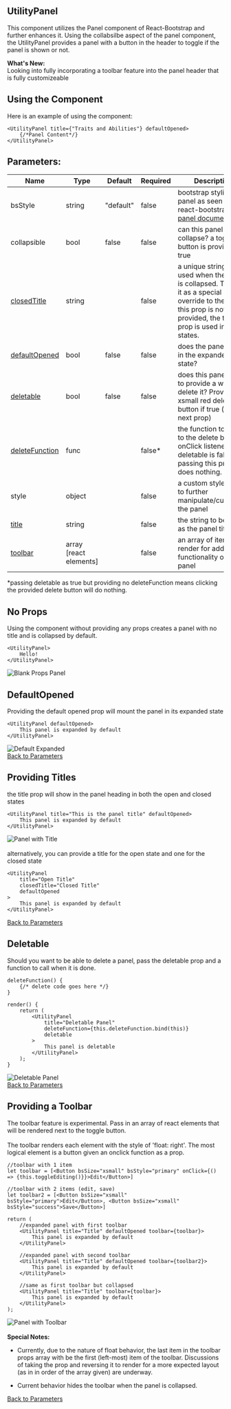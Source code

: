 ## UtilityPanel
This component utilizes the Panel component of React-Bootstrap and further enhances it. Using the collabsilbe aspect of the panel component, the UtilityPanel provides a panel with a button in the header to toggle if the panel is shown or not.

**What's New:**<br>
Looking into fully incorporating a toolbar feature into the panel header that is fully customizeable

## Using the Component
Here is an example of using the component:
```
<UtilityPanel title={"Traits and Abilities"} defaultOpened>
    {/*Panel Content*/}
</UtilityPanel> 
```
## Parameters:

| Name | Type | Default | Required | Description |
| ----- | ----- | ----- | ----- | ----- |
| bsStyle | string | "default" | false | bootstrap styling of panel as seen in react-bootstrap [panel documentation](https://react-bootstrap.github.io/components/panel/) |
| collapsible | bool | false | false | can this panel collapse? a toggle button is provided if true |
| [closedTitle](#providing-titles) | string | | false | a unique string to be used when the panel is collapsed. Think of it as a special override to the title. If this prop is not provided, the title prop is used in both states. |
| [defaultOpened](#defaultopened) | bool | false | false | does the panel mount in the expanded state? |
| [deletable](#deletable) | bool | false | false | does this panel need to provide a way to delete it? Provides an xsmall red delete button if true (see next prop) |
| [deleteFunction](#deletable) | func | | false* | the function to pass to the delete button's onClick listener. If deletable is false, passing this prop does nothing.
| style | object | | false | a custom style object to further manipulate/customize the panel |
| [title](#providing-titles) | string | | false | the string to be used as the panel title |
| [toolbar](#providing-a-toolbar) | array [react elements] | | false | an array of items to render for additional functionality on the panel |

\*passing deletable as true but providing no deleteFunction means clicking the provided delete button will do nothing.

## No Props
Using the component without providing any props creates a panel with no title and is collapsed by default.
```
<UtilityPanel>
    Hello!
</UtilityPanel>
```
![Blank Props Panel](https://i.imgur.com/tPP6fxy.png)

## DefaultOpened
Providing the default opened prop will mount the panel in its expanded state
```
<UtilityPanel defaultOpened>
    This panel is expanded by default
</UtilityPanel>
```
![Default Expanded](https://i.imgur.com/0ShUpd9.png)<br>
[Back to Parameters](#parameters)

## Providing Titles
the title prop will show in the panel heading in both the open and closed states
```
<UtilityPanel title="This is the panel title" defaultOpened>
    This panel is expanded by default
</UtilityPanel>
```
![Panel with Title](https://i.imgur.com/rJeMvQ2.png)
<br><br>alternatively, you can provide a title for the open state and one for the closed state
```
<UtilityPanel 
    title="Open Title" 
    closedTitle="Closed Title" 
    defaultOpened
>
    This panel is expanded by default
</UtilityPanel>
```
[Back to Parameters](#parameters)

## Deletable
Should you want to be able to delete a panel, pass the deletable prop and a function to call when it is done.
```
deleteFunction() {
    {/* delete code goes here */}
}

render() {
    return (
        <UtilityPanel 
            title="Deletable Panel"
            deleteFunction={this.deleteFunction.bind(this)}
            deletable
        >
            This panel is deletable
        </UtilityPanel>
    );
}
```
![Deletable Panel](https://i.imgur.com/8J2mHHi.png)<br>
[Back to Parameters](#parameters)

## Providing a Toolbar
The toolbar feature is experimental. Pass in an array of react elements that will be rendered next to the toggle button.<br><br>
The toolbar renders each element with the style of 'float: right'. The most logical element is a button given an onclick function as a prop.
```
//toolbar with 1 item
let toolbar = [<Button bsSize="xsmall" bsStyle="primary" onClick={() => {this.toggleEditing()}}>Edit</Button>]

//toolbar with 2 items (edit, save)
let toolbar2 = [<Button bsSize="xsmall" bsStyle="primary">Edit</Button>, <Button bsSize="xsmall" bsStyle="success">Save</Button>]

return (
    //expanded panel with first toolbar
    <UtilityPanel title="Title" defaultOpened toolbar={toolbar}>
        This panel is expanded by default
    </UtilityPanel>

    //expanded panel with second toolbar
    <UtilityPanel title="Title" defaultOpened toolbar={toolbar2}>
        This panel is expanded by default
    </UtilityPanel>

    //same as first toolbar but collapsed
    <UtilityPanel title="Title" toolbar={toolbar}>
        This panel is expanded by default
    </UtilityPanel>
);
```
![Panel with Toolbar](https://i.imgur.com/vLhArkn.png)<br><br>
**Special Notes:**<br>
* Currently, due to the nature of float behavior, the last item in the toolbar props array with be the first (left-most) item of the toolbar. Discussions of taking the prop and reversing it to render for a more expected layout (as in in order of the array given) are underway.

* Current behavior hides the toolbar when the panel is collapsed.

[Back to Parameters](#parameters)
